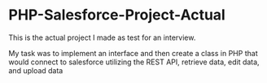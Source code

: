 # PHP-Salesforce-Project-Actual
This is the actual project I made as test for an interview.

My task was to implement an interface and then create a class in PHP that would connect to salesforce utilizing the REST API, retrieve data, edit data, and upload data
